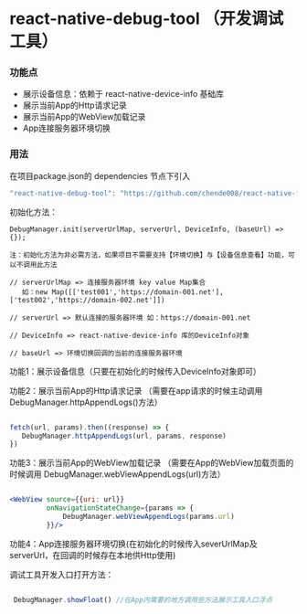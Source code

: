 # react-native-debug-tool （开发调试工具）

### 功能点

 * 展示设备信息：依赖于 react-native-device-info 基础库
 * 展示当前App的Http请求记录
 * 展示当前App的WebView加载记录
 * App连接服务器环境切换

### 用法

 在项目package.json的 dependencies 节点下引入 
 
 ```jsx
 "react-native-debug-tool": "https://github.com/chende008/react-native-fast-app.git#master"
 ```

 初始化方法：
 
  ```
  DebugManager.init(serverUrlMap, serverUrl, DeviceInfo, (baseUrl) => {}); 
  
  注：初始化方法为非必需方法，如果项目不需要支持【环境切换】与【设备信息查看】功能，可以不调用此方法
  
  // serverUrlMap => 连接服务器环境 key value Map集合
     如：new Map([['test001','https://domain-001.net'],['test002','https://domain-002.net']])
     
  // serverUrl => 默认连接的服务器环境 如：https://domain-001.net
  
  // DeviceInfo => react-native-device-info 库的DeviceInfo对象
  
  // baseUrl => 环境切换回调的当前的连接服务器环境
  
  ```
功能1：展示设备信息（只要在初始化的时候传入DeviceInfo对象即可）

功能2：展示当前App的Http请求记录 （需要在app请求的时候主动调用 DebugManager.httpAppendLogs()方法）

```js

fetch(url, params).then((response) => {
   DebugManager.httpAppendLogs(url, params, response)
})

```
功能3：展示当前App的WebView加载记录 （需要在App的WebView加载页面的时候调用 DebugManager.webViewAppendLogs(url)方法）

```jsx

<WebView source={{uri: url}}
         onNavigationStateChange={params => {
             DebugManager.webViewAppendLogs(params.url)
         }}/>

```

功能4：App连接服务器环境切换(在初始化的时候传入severUrlMap及serverUrl，在回调的时候存在本地供Http使用)


调试工具开发入口打开方法：
```js

 DebugManager.showFloat() //在App内需要的地方调用些方法展示工具入口浮点

```
